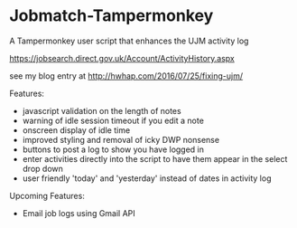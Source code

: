 # Jobmatch-Tampermonkey
A Tampermonkey user script that enhances the UJM activity log

https://jobsearch.direct.gov.uk/Account/ActivityHistory.aspx

see my blog entry at http://hwhap.com/2016/07/25/fixing-ujm/

Features:

- javascript validation on the length of notes
- warning of idle session timeout if you edit a note
- onscreen display of idle time  
- improved styling and removal of icky DWP nonsense
- buttons to post a log to show you have logged in
- enter activities directly into the script to have them appear in the select drop down
- user friendly 'today' and 'yesterday' instead of dates in activity log


Upcoming Features:

- Email job logs using Gmail API
